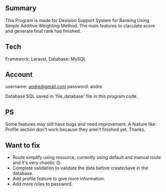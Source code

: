 ## Summary

This Program is made for Desision Support System for Ranking Using Simple Additive Weighting Method. The main features to claculate score and generate final rank has finished.

## Tech

Framework: Laravel, Database: MySQL

## Account

username: andre@gmail.com
password: andre

Database SQL saved in 'file_database' file in this program code.

## PS

Some features may still have bugs and need improvement. A feature like Profile section don't work because they aren't finished yet. Thanks.

## Want to fix

-   Route simplify using resource, currently using default and manual route and it's very chaotic 😊.
-   Complete validation to validate the data before create/save in the database.
-   Add profile feature to give more information.
-   Add more rules to password.
